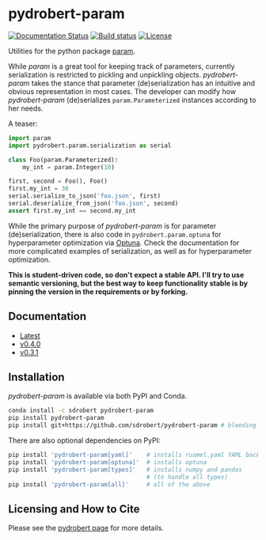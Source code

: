 # pydrobert-param

[![Documentation Status](https://readthedocs.org/projects/pydrobert-param/badge/?version=latest)](https://pydrobert-param.readthedocs.io/en/latest/?badge=latest)
[![Build status](https://github.com/sdrobert/pydrobert-param/actions/workflows/tox.yml/badge.svg)](https://github.com/sdrobert/pydrobert-param/actions/workflows/tox.yml)
[![License](https://img.shields.io/badge/License-Apache%202.0-blue.svg)](https://opensource.org/licenses/Apache-2.0)

Utilities for the python package [param](http://param.pyviz.org/).

While _param_ is a great tool for keeping track of parameters, currently
serialization is restricted to pickling and unpickling objects.
_pydrobert-param_ takes the stance that parameter (de)serialization has an
intuitive and obvious representation in most cases. The developer can modify
how _pydrobert-param_ (de)serializes `param.Parameterized` instances according
to her needs.

A teaser:

``` python
import param
import pydrobert.param.serialization as serial

class Foo(param.Parameterized):
    my_int = param.Integer(10)

first, second = Foo(), Foo()
first.my_int = 30
serial.serialize_to_json('foo.json', first)
serial.deserialize_from_json('foo.json', second)
assert first.my_int == second.my_int
```

While the primary purpose of _pydrobert-param_ is for parameter
(de)serialization, there is also code in `pydrobert.param.optuna` for
hyperparameter optimization via [Optuna](https://optuna.org/). Check the
documentation for more complicated examples of serialization, as well as for
hyperparameter optimization.

**This is student-driven code, so don't expect a stable API. I'll try to use
semantic versioning, but the best way to keep functionality stable is by
pinning the version in the requirements or by forking.**

## Documentation

- [Latest](https://pydrobert-param.readthedocs.io/en/latest/)
- [v0.4.0](https://pydrobert-param.readthedocs.io/en/v0.4.0/)
- [v0.3.1](https://pydrobert-param.readthedocs.io/en/v0.3.1/)

## Installation

_pydrobert-param_ is available via both PyPI and Conda.

``` sh
conda install -c sdrobert pydrobert-param
pip install pydrobert-param
pip install git+https://github.com/sdrobert/pydrobert-param # bleeding edge
```

There are also optional dependencies on PyPI:

``` sh
pip install 'pydrobert-param[yaml]'    # installs ruamel.yaml YAML backend
pip install 'pydrobert-param[optuna]'  # installs optuna
pip install 'pydrobert-param[types]'   # installs numpy and pandas
                                       # (to handle all types)
pip install 'pydrobert-param[all]'     # all of the above
```

## Licensing and How to Cite

Please see the [pydrobert page](https://github.com/sdrobert/pydrobert) for more
details.
